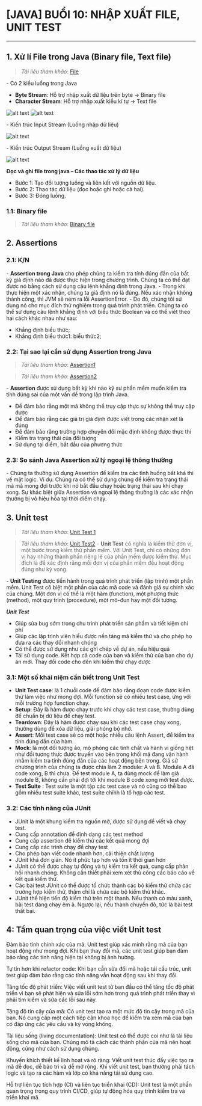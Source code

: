  #  [JAVA] BUỔI 10: NHẬP XUẤT FILE, UNIT TEST
 
 ***
## 1. Xử lí File trong Java (Binary file, Text file)


>*Tài liệu tham khảo*:  [File](https://giasutinhoc.vn/lap-trinh/lap-trinh-java-co-ban/doc-va-ghi-file-trong-java-bai-5-2/)

\- Có 2 kiểu luồng trong Java
+ **Byte Stream**: Hỗ trợ nhập xuất dữ liệu trên byte -> Binary file
+ **Character Stream**: Hỗ trợ nhập xuất kiểu kí tự -> Text file


![alt text](image-25.png)
![alt text](image-28.png)

\- Kiến trúc Input Stream (Luồng nhập dữ liệu)

![alt text](image-26.png)

\- Kiến trúc Output Stream (Luồng xuất dữ liệu)

![alt text](image-27.png)


**Đọc và ghi file trong java – Các thao tác xử lý dữ liệu**
- Bước 1: Tạo đối tượng luồng và liên kết với nguồn dữ liệu.
- Bước 2: Thao tác dữ liệu (đọc hoặc ghi hoặc cả hai).
- Bước 3: Đóng luồng.

### 1.1: Binary file

>*Tài liệu tham khảo*:  [Binary file](https://gpcoder.com/3046-huong-dan-su-dung-luong-vao-ra-nhi-phan-trong-java/)

### 

## 2. Assertions

### 2.1: K/N

\- **Assertion trong  Java** cho phép chúng ta kiểm tra tính đúng đắn của bất kỳ giả định nào đã được thực hiện trong chương trình. Chúng ta có thể đạt được nó bằng cách sử dụng câu lệnh khẳng định trong Java. 
\- Trong khi thực hiện một xác nhận, chúng ta giả định nó là đúng. Nếu xác nhận không thành công, thì JVM sẽ ném ra lỗi AssertionError. 
\- Do đó, chúng tôi sử dụng nó cho mục đích thử nghiệm trong quá trình phát triển. Chúng ta có thể sử dụng câu lệnh khẳng định với biểu thức Boolean và có thể viết theo hai cách khác nhau như sau:

- Khẳng định biểu thức;
- Khẳng định biểu thức1: biểu thức2;

### 2.2: Tại sao lại cần sử dụng Assertion trong Java

>*Tài liệu tham khảo*:  [Assertion1](https://t3h.com.vn/tin-tuc/assertion-trong-java)

>*Tài liệu tham khảo*:  [Assertion2](https://websitehcm.com/assert-trong-java/)

\- **Assertion** được sử dụng bất kỳ khi nào kỹ sư phần mềm muốn kiểm tra tính đúng sai của một vấn đề trong lập trình Java.

- Để đảm bảo rằng một mã không thể truy cập thực sự không thể truy cập được
- Để đảm bảo rằng các giá trị giả định được viết trong các nhận xét là đúng
- Để đảm bảo rằng trường hợp chuyển đổi mặc định không được thực thi
- Kiểm tra trạng thái của đối tượng
- Sử dụng tại điểm, bắt đầu của phương thức
 
### 2.3: So sánh Java Assertion xử lý ngoại lệ thông thường

\- Chúng ta thường sử dụng Assertion để kiểm tra các tình huống bất khả thi về mặt logic. Ví dụ: Chúng ra có thể sử dụng chúng để kiểm tra trạng thái mà mã mong đợi trước khi nó bắt đầu chạy hoặc trạng thái sau khi chạy xong. Sự khác biệt giữa Assertion và ngoại lệ thông thường là các xác nhận thường bị vô hiệu hóa tại thời điểm chạy.

## 3. Unit test  

>*Tài liệu tham khảo*:  [Unit Test  1](https://gpcoder.com/5234-kiem-thu-voi-junit-trong-java/)


>*Tài liệu tham khảo*:  [Unit Test2](https://vn.got-it.ai/blog/unit-test-trong-java-tat-tan-tat-ve-junit)
\-  **Unit Test** có nghĩa là kiểm thử đơn vị, một bước trong kiểm thử phần mềm. Với Unit Test, chỉ có những đơn vị hay những thành phần riêng lẻ của phần mềm được kiểm thử. Mục đích là để xác định rằng mỗi đơn vị của phần mềm đều hoạt động đúng như kỳ vọng. 

\- **Unit Testing** được tiến hành trong quá trình phát triển (lập trình) một phần mềm. Unit Test cô biệt một phần của các mã code và đánh giá sự chính xác của chúng. Một đơn vị có thể là một hàm (function), một phương thức (method), một quy trình (procedure), một mô-đun hay một đối tượng. 

***Unit Test***
- Giúp sửa bug sớm trong chu trình phát triển sản phẩm và tiết kiệm chi phí
- Giúp các lập trình viên hiểu được nền tảng mã kiểm thử và cho phép họ đưa ra các thay đổi nhanh chóng
- Có thể được sử dụng như các ghi chép về dự án, nếu hiệu quả
- Tái sử dụng code. Kết hợp cả code của bạn và kiểm thử của bạn cho dự án mới. Thay đổi code cho đến khi kiểm thử chạy được

### 3.1: Một số khái niệm cần biết trong Unit Test

- **Unit Test case**: là 1 chuỗi code để đảm bảo rằng đoạn code được kiểm thử làm việc như mong đợi. Mỗi function sẽ có nhiều test case, ứng với mỗi trường hợp function chạy.
- **Setup**: Đây là hàm được chạy trước khi chạy các test case, thường dùng để chuẩn bị dữ liệu để chạy test.
- **Teardown**: Đây là hàm được chạy sau khi các test case chạy xong, thường dùng để xóa dữ liệu, giải phóng bộ nhớ.
- **Assert**: Mỗi test case sẽ có một hoặc nhiều câu lệnh Assert, để kiểm tra tính đúng đắn của hàm.
- **Mock**: là một đối tượng ảo, mô phỏng các tính chất và hành vi giống hệt như đối tượng thực được truyền vào bên trong khối mã đang vận hành nhằm kiểm tra tính đúng đắn của các hoạt động bên trong. Giả sử chương trình của chúng ta được chia làm 2 module: A và B. Module A đã code xong, B thì chưa. Để test module A, ta dùng mock để làm giả module B, không cần phải đợi tới khi module B code xong mới test được.
- **Test Suite** : Test suite là một tập các test case và nó cũng có thể bao gồm nhiều test suite khác, test suite chính là tổ hợp các test.

### 3.2: Các tính năng của JUnit
- JUnit là một khung kiểm tra nguồn mở, được sử dụng để viết và chạy test.
- Cung cấp annotation để định dạng các test method
- Cung cấp assertion để kiểm thử các kết quả mong đợi
- Cung cấp các trình chạy để chạy test
- Cho phép bạn viết code nhanh hơn, cải thiện chất lượng
- JUnit khá đơn giản. Nó ít phức tạp hơn và tốn ít thời gian hơn
- JUnit có thể được chạy tự động và tự kiểm tra kết quả, cung cấp phản hồi nhanh chóng. Không cần thiết phải xem xét thủ công các báo cáo về kết quả kiểm thử. 
- Các bài test JUnit có thể được tổ chức thành các bộ kiểm thử chứa các trường hợp kiểm thử, thậm chí là chứa các bộ kiểm thử khác. 
- JUnit thể hiện tiến độ kiểm thử trên một thanh. Nếu thanh có màu xanh, bài test đang chạy êm ả. Ngược lại, nếu thanh chuyển đỏ, tức là bài test thất bại.

## 4: Tầm quan trọng của việc viết Unit test
Đảm bảo tính chính xác của mã: Unit test giúp xác minh rằng mã của bạn hoạt động như mong đợi. Khi bạn thay đổi mã, các unit test giúp bạn đảm bảo rằng các tính năng hiện tại không bị ảnh hưởng.

Tự tin hơn khi refactor code: Khi bạn cần sửa đổi mã hoặc tái cấu trúc, unit test giúp đảm bảo rằng các tính năng vẫn hoạt động sau khi thay đổi.

Tăng tốc độ phát triển: Việc viết unit test từ ban đầu có thể tăng tốc độ phát triển vì bạn sẽ phát hiện và sửa lỗi sớm hơn trong quá trình phát triển thay vì phải tìm kiếm và sửa các lỗi sau này.

Tăng độ tin cậy của mã: Có unit test tạo ra một mức độ tin cậy trong mã của bạn. Nó cung cấp một cách tiếp cận khoa học để kiểm tra xem mã của bạn có đáp ứng các yêu cầu và kỳ vọng không.

Tài liệu sống (living documentation): Unit test có thể được coi như là tài liệu sống cho mã của bạn. Chúng mô tả cách các thành phần của mã nên hoạt động, cũng như cách sử dụng chúng.

Khuyến khích thiết kế linh hoạt và rõ ràng: Viết unit test thúc đẩy việc tạo ra mã dễ đọc, dễ bảo trì và dễ mở rộng. Khi viết unit test, bạn thường phải tách logic và tạo ra các hàm và lớp có khả năng tái sử dụng cao.

Hỗ trợ liên tục tích hợp (CI) và liên tục triển khai (CD): Unit test là một phần quan trọng trong quy trình CI/CD, giúp tự động hóa quy trình kiểm tra và triển khai mã.